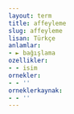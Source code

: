 ```yaml
---
layout: term
title: affeyleme
slug: affeyleme
lisan: Türkçe
anlamlar:
- ► bağışlama
ozellikler:
- - isim
ornekler:
- - ''
orneklerkaynak:
- - ''
---
```

